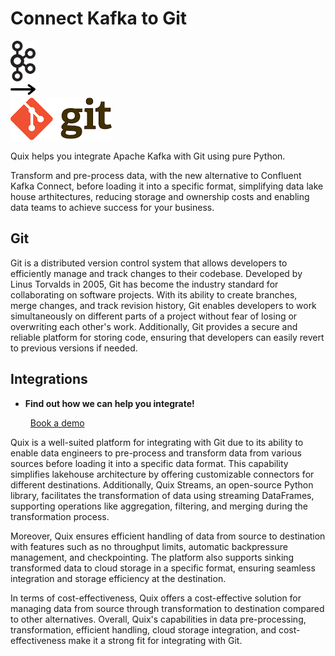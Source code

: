 # Connect Kafka to Git

<div class="connect-images cards blog-grid-card" markdown>
<div>
<img src="../images/kafka_logo.png" width="40px" />
</div>
<div>
<img src="../images/arrow.svg" width="40px" />
</div>
<div>
<img src="./images/git_1.jpg" />
</div>
</div>

Quix helps you integrate Apache Kafka with Git using pure Python.

Transform and pre-process data, with the new alternative to Confluent Kafka Connect, before loading it into a specific format, simplifying data lake house arthitectures, reducing storage and ownership costs and enabling data teams to achieve success for your business.

## Git

Git is a distributed version control system that allows developers to efficiently manage and track changes to their codebase. Developed by Linus Torvalds in 2005, Git has become the industry standard for collaborating on software projects. With its ability to create branches, merge changes, and track revision history, Git enables developers to work simultaneously on different parts of a project without fear of losing or overwriting each other's work. Additionally, Git provides a secure and reliable platform for storing code, ensuring that developers can easily revert to previous versions if needed.

## Integrations

<div class="grid cards" markdown>

- __Find out how we can help you integrate!__

    <a class="md-button md-button--primary" href="https://share.hsforms.com/1iW0TmZzKQMChk0lxd_tGiw4yjw2?__hstc=175542013.2303933fbd746c0ac86d9ccbe9bc9100.1728383268831.1729603416735.1729620918855.31&__hssc=175542013.1.1729620918855&__hsfp=2132701734" target="_blank" style="margin:.5rem;">Book a demo</a>

</div>


Quix is a well-suited platform for integrating with Git due to its ability to enable data engineers to pre-process and transform data from various sources before loading it into a specific data format. This capability simplifies lakehouse architecture by offering customizable connectors for different destinations. Additionally, Quix Streams, an open-source Python library, facilitates the transformation of data using streaming DataFrames, supporting operations like aggregation, filtering, and merging during the transformation process. 

Moreover, Quix ensures efficient handling of data from source to destination with features such as no throughput limits, automatic backpressure management, and checkpointing. The platform also supports sinking transformed data to cloud storage in a specific format, ensuring seamless integration and storage efficiency at the destination. 

In terms of cost-effectiveness, Quix offers a cost-effective solution for managing data from source through transformation to destination compared to other alternatives. Overall, Quix's capabilities in data pre-processing, transformation, efficient handling, cloud storage integration, and cost-effectiveness make it a strong fit for integrating with Git.

